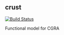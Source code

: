 crust
-----
[![Build Status](https://travis-ci.com/Kuree/crust.svg?branch=master)](https://travis-ci.com/Kuree/crust)

Functional model for CGRA